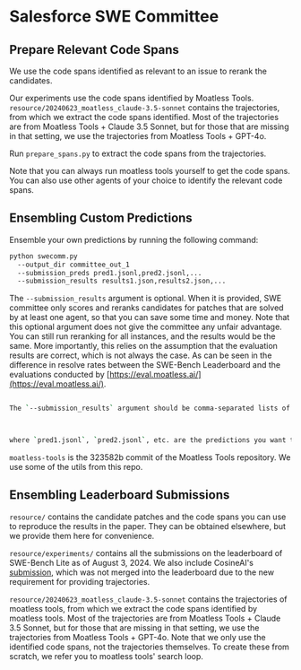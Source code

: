 # Salesforce SWE Committee

## Prepare Relevant Code Spans

We use the code spans identified as relevant to an issue to rerank the candidates.

Our experiments use the code spans identified by Moatless Tools.
`resource/20240623_moatless_claude-3.5-sonnet` contains the trajectories, from which we extract the code spans identified.
Most of the trajectories are from Moatless Tools + Claude 3.5 Sonnet, but for those that are missing in that setting, we use the trajectories from Moatless Tools + GPT-4o.

Run `prepare_spans.py` to extract the code spans from the trajectories.

Note that you can always run moatless tools yourself to get the code spans. You can also use other agents of your choice to identify the relevant code spans.


## Ensembling Custom Predictions

Ensemble your own predictions by running the following command:

```bash
python swecomm.py
  --output_dir committee_out_1
  --submission_preds pred1.jsonl,pred2.jsonl,...
  --submission_results results1.json,results2.json,...
```

The `--submission_results` argument is optional. When it is provided, SWE committee only scores and reranks candidates for patches that are solved by at least one agent, so that you can save some time and money.
Note that this optional argument does not give the committee any unfair advantage.
You can still run reranking for all instances, and the results would be the same.
More importantly, this relies on the assumption that the evaluation results are correct, which is not always the case. As can be seen in the difference in resolve rates between the SWE-Bench Leaderboard and the evaluations conducted by [https://eval.moatless.ai/](https://eval.moatless.ai/).

```bash

The `--submission_results` argument should be comma-separated lists of the paths to the predictions and results files, respectively. Each `results.json` needs to have a field named `resolved` or `resolved_ids` which contains the list of resolved instance ids.



where `pred1.jsonl`, `pred2.jsonl`, etc. are the predictions you want to ensemble and `results.jsonl` is the output file.
```


`moatless-tools` is the 323582b commit of the Moatless Tools repository. We use some of the utils from this repo.


## Ensembling Leaderboard Submissions

`resource/` contains the candidate patches and the code spans you can use to reproduce the results in the paper.
They can be obtained elsewhere, but we provide them here for convenience.

`resource/experiments/` contains all the submissions on the leaderboard of SWE-Bench Lite as of August 3, 2024. We also include CosineAI's [submission](https://github.com/swe-bench/experiments/pull/45), which was not merged into the leaderboard due to the new requirement for providing trajectories.

`resource/20240623_moatless_claude-3.5-sonnet` contains the trajectories of moatless tools, from which we extract the code spans identified by moatless tools.
Most of the trajectories are from Moatless Tools + Claude 3.5 Sonnet, but for those that are missing in that setting, we use the trajectories from Moatless Tools + GPT-4o.
Note that we only use the identified code spans, not the trajectories themselves.
To create these from scratch, we refer you to moatless tools' search loop.